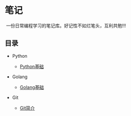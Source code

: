 # 笔记

​	一份日常编程学习的笔记库。好记性不如烂笔头，互利共勉!!!

## 目录

- Python

    - [Python基础](https://github.com/featherwit0918/Notes/blob/main/Python/Directory.md)
- Golang

    - [Golang基础](https://github.com/featherwit0918/Notes/blob/main/Golang/Directory.md)

- Git
    - [Git简介](https://github.com/featherwit0918/Notes/blob/main/Git/01_Git%E7%AE%80%E4%BB%8B.md)

